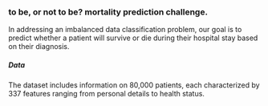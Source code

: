 ### to be, or not to be? mortality prediction challenge.
In addressing an imbalanced data classification problem, our goal is to predict whether a patient will survive or die during their hospital stay based on their diagnosis.

##### Data
The dataset includes information on 80,000 patients, each characterized by 337 features ranging from personal details to health status.
